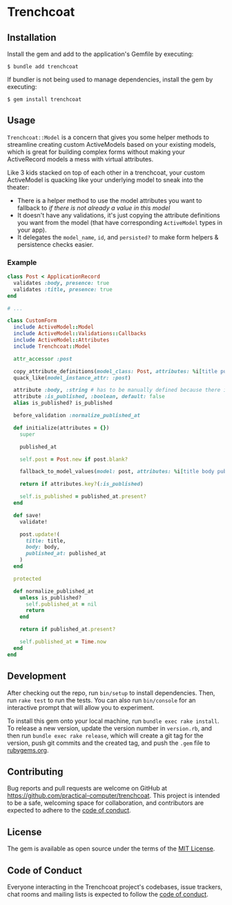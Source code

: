 # Trenchcoat

## Installation

Install the gem and add to the application's Gemfile by executing:

    $ bundle add trenchcoat

If bundler is not being used to manage dependencies, install the gem by executing:

    $ gem install trenchcoat

## Usage

`Trenchcoat::Model` is a concern that gives you some helper methods to streamline creating custom ActiveModels based
on your existing models, which is great for building complex forms without making your ActiveRecord models a mess with
virtual attributes.

Like 3 kids stacked on top of each other in a trenchcoat, your custom ActiveModel is quacking like your underlying model
to sneak into the theater:

- There is a helper method to use the model attributes you want to fallback to *if there is not already a value in this model*
- It doesn't have any validations, it's just copying the attribute definitions you want from the model (that have corresponding `ActiveModel` types in your app).
- It delegates the `model_name`, `id`, and `persisted?` to make form helpers & persistence checks easier.

### Example

```ruby
class Post < ApplicationRecord
  validates :body, presence: true
  validates :title, presence: true
end

# ...

class CustomForm
  include ActiveModel::Model
  include ActiveModel::Validations::Callbacks
  include ActiveModel::Attributes
  include Trenchcoat::Model

  attr_accessor :post

  copy_attribute_definitions(model_class: Post, attributes: %i[title published_at])
  quack_like(model_instance_attr: :post)

  attribute :body, :string # has to be manually defined because there is not a Text type for ActiveModel by default
  attribute :is_published, :boolean, default: false
  alias is_published? is_published

  before_validation :normalize_published_at

  def initialize(attributes = {})
    super

    published_at

    self.post = Post.new if post.blank?

    fallback_to_model_values(model: post, attributes: %i[title body published_at])

    return if attributes.key?(:is_published)

    self.is_published = published_at.present?
  end

  def save!
    validate!

    post.update!(
      title: title,
      body: body,
      published_at: published_at
    )
  end

  protected

  def normalize_published_at
    unless is_published?
      self.published_at = nil
      return
    end

    return if published_at.present?

    self.published_at = Time.now
  end
end
```

## Development

After checking out the repo, run `bin/setup` to install dependencies. Then, run `rake test` to run the tests. You can also run `bin/console` for an interactive prompt that will allow you to experiment.

To install this gem onto your local machine, run `bundle exec rake install`. To release a new version, update the version number in `version.rb`, and then run `bundle exec rake release`, which will create a git tag for the version, push git commits and the created tag, and push the `.gem` file to [rubygems.org](https://rubygems.org).

## Contributing

Bug reports and pull requests are welcome on GitHub at https://github.com/practical-computer/trenchcoat. This project is intended to be a safe, welcoming space for collaboration, and contributors are expected to adhere to the [code of conduct](https://github.com/practical-computer/trenchcoat/blob/main/CODE_OF_CONDUCT.md).

## License

The gem is available as open source under the terms of the [MIT License](https://opensource.org/licenses/MIT).

## Code of Conduct

Everyone interacting in the Trenchcoat project's codebases, issue trackers, chat rooms and mailing lists is expected to follow the [code of conduct](https://github.com/practical-computer/trenchcoat/blob/main/CODE_OF_CONDUCT.md).
